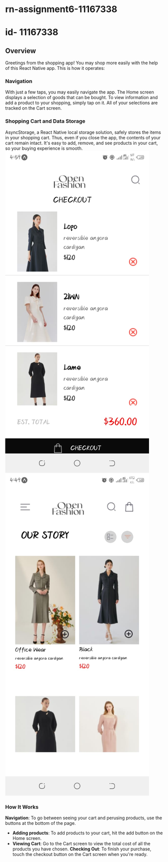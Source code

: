 # rn-assignment6-11167338
 
# id- 11167338


## Overview
Greetings from the shopping app! You may shop more easily with the help of this React Native app. This is how it operates:


### Navigation
With just a few taps, you may easily navigate the app. The Home screen displays a selection of goods that can be bought. To view information and add a product to your shopping, simply tap on it. All of your selections are tracked on the Cart screen.


### Shopping Cart and Data Storage
AsyncStorage, a React Native local storage solution, safely stores the items in your shopping cart. Thus, even if you close the app, the contents of your cart remain intact. It's easy to add, remove, and see products in your cart, so your buying experience is smooth. 
![alt text](Screenshots/Shot1.jpg) 
![alt text](Screenshots/shot2.jpg)


### How It Works
**Navigation**: To go between seeing your cart and perusing products, use the buttons at the bottom of the page.
- **Adding products**: To add products to your cart, hit the add button on the Home screen.
- **Viewing Cart**: Go to the Cart screen to view the total cost of all the products you have chosen.
**Checking Out**: To finish your purchase, touch the checkout button on the Cart screen when you're ready.